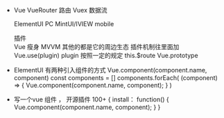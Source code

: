 - Vue
  VueRouter  路由
  Vuex  数据流

  ElementUI PC
  MintUI/IVIEW   mobile

    插件  
    Vue 瘦身 MVVM 
    其他的都是它的周边生态
    插件机制往里面加 
    Vue.use(plugin)
    plugin 按照一定的规定
    this.$route
    Vue.prototype

- ElementUI  有两种引入组件的方式
  <el-button />
  Vue.component(component.name, component)
  const components = []
  components.forEach(
    (component) => {
      Vue.component(component.name, component);
    }
  )

- 写一个vue 组件 ， 开源插件  100+
  {
    install： function() {
      Vue.component(component.name, component);
    }
  }
